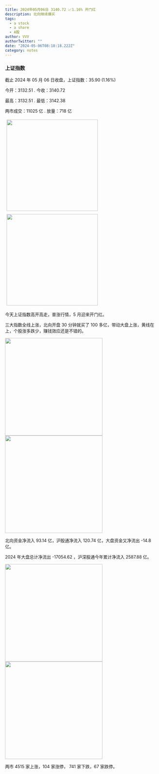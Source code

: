 ```yaml
---
title: 2024年05月06日 3140.72 📈1.16% 开门红
description: 北向继续爆买
tags:
  - a stock
  - a share
  - A股
author: VVV
authorTwitter: ""
date: "2024-05-06T08:18:18.222Z"
category: notes
---
```


### 上证指数

截止 2024 年 05 月 06 日收盘，上证指数：<span class="font-semibold text-r-5">35.90 (1.16%)</span>

今开：<span class="font-semibold text-r-5">3132.51 </span> . 今收：<span class="font-semibold text-r-5">3140.72 </span>

最高：<span class="font-semibold text-r-5">3132.51 </span> . 最低：<span class="font-semibold text-r-5">3142.38 </span>

两市成交：<span class="font-semibold">11025 亿</span> . 放量：<span class="font-semibold text-r-5">718 亿</span>

<img src="/images/uploads/2024-05/20240506-zs-sh.png" style="width: 300px;display:inline-block;margin: 5px">
<img src="/images/uploads/2024-05/20240506-zs-sh-rk.png" style="width: 300px;display:inline-block;margin: 5px">

今天上证指数高开高走，普涨行情，5 月迎来开门红。

三大指数全线上涨，北向开盘 30 分钟就买了 100 多亿，带动大盘上涨，黄线在上，个股涨多跌少，赚钱效应还是不错的。

<img src="/images/uploads/2024-05/20240506-zs-global.png" width="320">
<img src="/images/uploads/2024-05/20240506-zs-bs.png" width="320">

北向资金净流入 <span class="font-semibold text-r-5">93.14 亿</span>，沪股通净流入 <span class="font-semibold text-r-5">120.74 亿</span>，大盘资金又净流出 <span class="font-semibold text-g-5">-14.8 亿</span>。

2024 年大盘总计净流出 <span class="font-semibold text-g-8">-17054.62 </span>，沪深股通今年累计净流入 <span class="font-semibold text-r-7">2587.88 </span>亿。

<img src="/images/uploads/2024-05/20240506-zs-as.png" width="320">
<img src="/images/uploads/2024-05/20240506-zs-zdtj.png" width="320">

两市 <span class="font-semibold text-r-6">4515</span> 家上涨，104 家涨停， <span class="text-g-6">741</span> 家下跌，67 家跌停。

